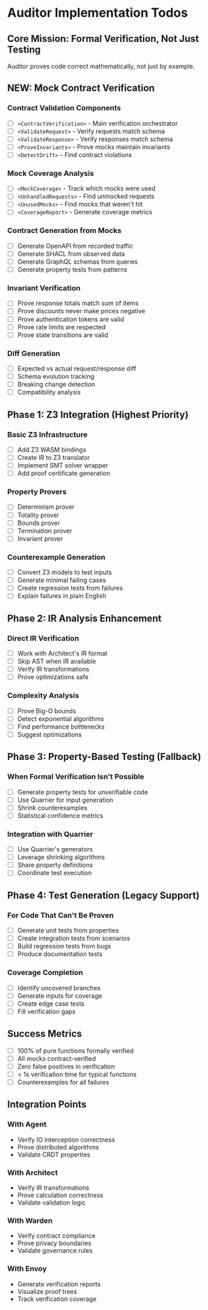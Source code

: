 # Auditor Implementation Todos

## Core Mission: Formal Verification, Not Just Testing

Auditor proves code correct mathematically, not just by example.

## NEW: Mock Contract Verification

### Contract Validation Components

- [ ] `<ContractVerification>` - Main verification orchestrator
- [ ] `<ValidateRequest>` - Verify requests match schema
- [ ] `<ValidateResponse>` - Verify responses match schema
- [ ] `<ProveInvariants>` - Prove mocks maintain invariants
- [ ] `<DetectDrift>` - Find contract violations

### Mock Coverage Analysis

- [ ] `<MockCoverage>` - Track which mocks were used
- [ ] `<UnhandledRequests>` - Find unmocked requests
- [ ] `<UnusedMocks>` - Find mocks that weren't hit
- [ ] `<CoverageReport>` - Generate coverage metrics

### Contract Generation from Mocks

- [ ] Generate OpenAPI from recorded traffic
- [ ] Generate SHACL from observed data
- [ ] Generate GraphQL schemas from queries
- [ ] Generate property tests from patterns

### Invariant Verification

- [ ] Prove response totals match sum of items
- [ ] Prove discounts never make prices negative
- [ ] Prove authentication tokens are valid
- [ ] Prove rate limits are respected
- [ ] Prove state transitions are valid

### Diff Generation

- [ ] Expected vs actual request/response diff
- [ ] Schema evolution tracking
- [ ] Breaking change detection
- [ ] Compatibility analysis

## Phase 1: Z3 Integration (Highest Priority)

### Basic Z3 Infrastructure

- [ ] Add Z3 WASM bindings
- [ ] Create IR to Z3 translator
- [ ] Implement SMT solver wrapper
- [ ] Add proof certificate generation

### Property Provers

- [ ] Determinism prover
- [ ] Totality prover
- [ ] Bounds prover
- [ ] Termination prover
- [ ] Invariant prover

### Counterexample Generation

- [ ] Convert Z3 models to test inputs
- [ ] Generate minimal failing cases
- [ ] Create regression tests from failures
- [ ] Explain failures in plain English

## Phase 2: IR Analysis Enhancement

### Direct IR Verification

- [ ] Work with Architect's IR format
- [ ] Skip AST when IR available
- [ ] Verify IR transformations
- [ ] Prove optimizations safe

### Complexity Analysis

- [ ] Prove Big-O bounds
- [ ] Detect exponential algorithms
- [ ] Find performance bottlenecks
- [ ] Suggest optimizations

## Phase 3: Property-Based Testing (Fallback)

### When Formal Verification Isn't Possible

- [ ] Generate property tests for unverifiable code
- [ ] Use Quarrier for input generation
- [ ] Shrink counterexamples
- [ ] Statistical confidence metrics

### Integration with Quarrier

- [ ] Use Quarrier's generators
- [ ] Leverage shrinking algorithms
- [ ] Share property definitions
- [ ] Coordinate test execution

## Phase 4: Test Generation (Legacy Support)

### For Code That Can't Be Proven

- [ ] Generate unit tests from properties
- [ ] Create integration tests from scenarios
- [ ] Build regression tests from bugs
- [ ] Produce documentation tests

### Coverage Completion

- [ ] Identify uncovered branches
- [ ] Generate inputs for coverage
- [ ] Create edge case tests
- [ ] Fill verification gaps

## Success Metrics

- [ ] 100% of pure functions formally verified
- [ ] All mocks contract-verified
- [ ] Zero false positives in verification
- [ ] < 1s verification time for typical functions
- [ ] Counterexamples for all failures

## Integration Points

### With Agent
- Verify IO interception correctness
- Prove distributed algorithms
- Validate CRDT properties

### With Architect
- Verify IR transformations
- Prove calculation correctness
- Validate validation logic

### With Warden
- Verify contract compliance
- Prove privacy boundaries
- Validate governance rules

### With Envoy
- Generate verification reports
- Visualize proof trees
- Track verification coverage
